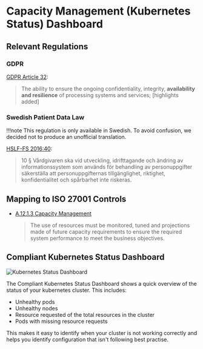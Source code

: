 # Capacity Management (Kubernetes Status) Dashboard

## Relevant Regulations

### GDPR

[GDPR Article 32](https://gdpr-info.eu/art-32-gdpr/):

> The ability to ensure the ongoing confidentiality, integrity, **availability and resilience** of processing systems and services; [highlights added]

### Swedish Patient Data Law

!!!note
    This regulation is only available in Swedish. To avoid confusion, we decided not to produce an unofficial translation.

[HSLF-FS 2016:40](https://www.socialstyrelsen.se/globalassets/sharepoint-dokument/artikelkatalog/foreskrifter-och-allmanna-rad/2016-4-44.pdf):

> 10 § Vårdgivaren ska vid utveckling, idrifttagande och ändring av informationssystem som används för behandling av personuppgifter säkerställa att personuppgifternas tillgänglighet, riktighet, konfidentialitet och spårbarhet inte riskeras.

## Mapping to ISO 27001 Controls

* [A.12.1.3 Capacity Management](https://www.isms.online/iso-27001/annex-a-12-operations-security/)

    > The use of resources must be monitored, tuned and projections made of future capacity requirements to ensure the required system performance to meet the business objectives.

## Compliant Kubernetes Status Dashboard

![Kubernetes Status Dashboard](img/kubernetes-status.png)

The Compliant Kubernetes Status Dashboard shows a quick overview of the status of your kubernetes cluster.
This includes:

* Unhealthy pods
* Unhealthy nodes
* Resource requested of the total resources in the cluster
* Pods with missing resource requests

This makes it easy to identify when your cluster is not working correctly and helps you identify configuration that isn't following best practise.
